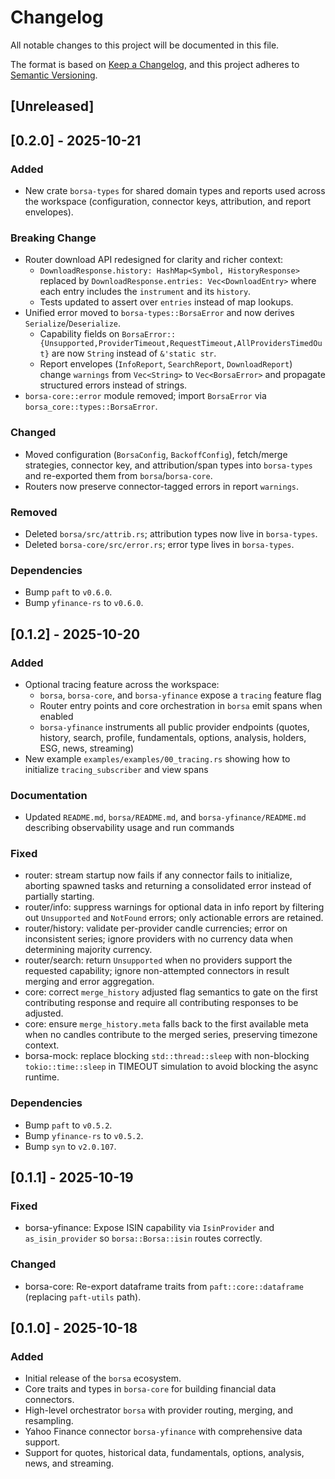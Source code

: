 # Changelog

All notable changes to this project will be documented in this file.

The format is based on [Keep a Changelog](https://keepachangelog.com/en/1.0.0/),
and this project adheres to [Semantic Versioning](https://semver.org/spec/v2.0.0.html).

## [Unreleased]

## [0.2.0] - 2025-10-21

### Added

- New crate `borsa-types` for shared domain types and reports used across the
  workspace (configuration, connector keys, attribution, and report envelopes).

### Breaking Change

- Router download API redesigned for clarity and richer context:
  - `DownloadResponse.history: HashMap<Symbol, HistoryResponse>` replaced by
    `DownloadResponse.entries: Vec<DownloadEntry>` where each entry includes the
    `instrument` and its `history`.
  - Tests updated to assert over `entries` instead of map lookups.
- Unified error moved to `borsa-types::BorsaError` and now derives `Serialize`/`Deserialize`.
  - Capability fields on `BorsaError::{Unsupported,ProviderTimeout,RequestTimeout,AllProvidersTimedOut}`
     are now `String` instead of `&'static str`.
  - Report envelopes (`InfoReport`, `SearchReport`, `DownloadReport`) change `warnings`
     from `Vec<String>` to `Vec<BorsaError>` and propagate structured errors instead of strings.
- `borsa-core::error` module removed; import `BorsaError` via `borsa_core::types::BorsaError`.

### Changed

- Moved configuration (`BorsaConfig`, `BackoffConfig`), fetch/merge strategies,
  connector key, and attribution/span types into `borsa-types` and re-exported
  them from `borsa`/`borsa-core`.
- Routers now preserve connector-tagged errors in report `warnings`.

### Removed

- Deleted `borsa/src/attrib.rs`; attribution types now live in `borsa-types`.
- Deleted `borsa-core/src/error.rs`; error type lives in `borsa-types`.

### Dependencies

- Bump `paft` to `v0.6.0`.
- Bump `yfinance-rs` to `v0.6.0`.

## [0.1.2] - 2025-10-20

### Added

- Optional tracing feature across the workspace:
  - `borsa`, `borsa-core`, and `borsa-yfinance` expose a `tracing` feature flag
  - Router entry points and core orchestration in `borsa` emit spans when enabled
  - `borsa-yfinance` instruments all public provider endpoints (quotes, history, search, profile, fundamentals, options, analysis, holders, ESG, news, streaming)
- New example `examples/examples/00_tracing.rs` showing how to initialize `tracing_subscriber` and view spans

### Documentation

- Updated `README.md`, `borsa/README.md`, and `borsa-yfinance/README.md` describing observability usage and run commands

### Fixed

- router: stream startup now fails if any connector fails to initialize, aborting
  spawned tasks and returning a consolidated error instead of partially starting.
- router/info: suppress warnings for optional data in info report by filtering
  out `Unsupported` and `NotFound` errors; only actionable errors are retained.
- router/history: validate per-provider candle currencies; error on inconsistent
   series; ignore providers with no currency data when determining majority currency.
- router/search: return `Unsupported` when no providers support the requested
   capability; ignore non-attempted connectors in result merging and error
   aggregation.
- core: correct `merge_history` adjusted flag semantics to gate on the first
  contributing response and require all contributing responses to be adjusted.
- core: ensure `merge_history.meta` falls back to the first available meta when
  no candles contribute to the merged series, preserving timezone context.
- borsa-mock: replace blocking `std::thread::sleep` with non-blocking
   `tokio::time::sleep` in TIMEOUT simulation to avoid blocking the async runtime.

### Dependencies

- Bump `paft` to `v0.5.2`.
- Bump `yfinance-rs` to `v0.5.2`.
- Bump `syn` to `v2.0.107`.

## [0.1.1] - 2025-10-19

### Fixed

- borsa-yfinance: Expose ISIN capability via `IsinProvider` and `as_isin_provider` so `borsa::Borsa::isin` routes correctly.

### Changed

- borsa-core: Re-export dataframe traits from `paft::core::dataframe` (replacing `paft-utils` path).

## [0.1.0] - 2025-10-18

### Added

- Initial release of the `borsa` ecosystem.
- Core traits and types in `borsa-core` for building financial data connectors.
- High-level orchestrator `borsa` with provider routing, merging, and resampling.
- Yahoo Finance connector `borsa-yfinance` with comprehensive data support.
- Support for quotes, historical data, fundamentals, options, analysis, news, and streaming.
